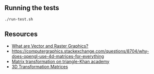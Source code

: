 ## Running the tests
```
./run-test.sh
```

## Resources
- [What are Vector and Raster Graphics?](https://www.youtube.com/watch?v=-Fs2t6P5AjY)
- https://computergraphics.stackexchange.com/questions/8704/why-does-opengl-use-4d-matrices-for-everything
- [Matrix transformation on triangle-Khan academy](https://www.youtube.com/watch?v=RKBSX-6pKgY)
- [3D Transformation Matrices](https://www.youtube.com/watch?v=G25aT8VFsNI)